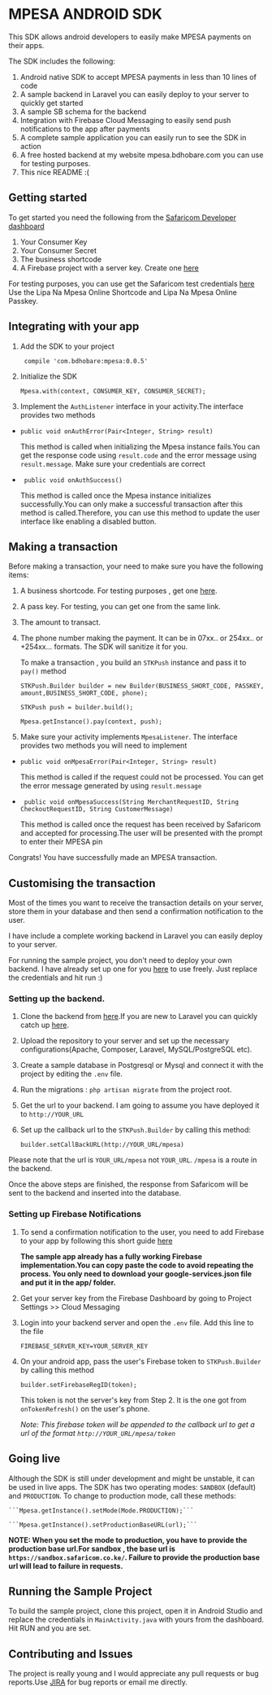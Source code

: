 # MPESA ANDROID SDK
This SDK allows android developers to easily make MPESA payments on their apps.

The SDK includes the following:
1. Android native  SDK to accept MPESA payments in less than 10 lines of code
2. A sample backend in Laravel you can easily deploy to your server to quickly get started
3. A sample SB schema for the backend
4. Integration with Firebase Cloud Messaging to easily send push notifications to the app after payments
5. A complete sample application you can easily run to see the SDK in action
6. A free hosted backend at my website mpesa.bdhobare.com you can use for testing purposes.
7. This nice README :(

## Getting started
To get started you need the following from the [Safaricom Developer dashboard](https://developer.safaricom.co.ke)
1. Your Consumer Key
2. Your Consumer Secret
3. The business shortcode
4. A Firebase project with a server key. Create one [here](https://console.firebase.google.com/)


For testing purposes, you can use get the Safaricom test credentials [here](https://developer.safaricom.co.ke/test_credentials)
Use the Lipa Na Mpesa Online Shortcode and Lipa Na Mpesa Online Passkey.

## Integrating with your app
1. Add the SDK to your project

    ``` compile 'com.bdhobare:mpesa:0.0.5'```
    
2. Initialize the SDK

    ```Mpesa.with(context, CONSUMER_KEY, CONSUMER_SECRET);```

3. Implement the `AuthListener` interface in your activity.The interface provides two methods

* ```public void onAuthError(Pair<Integer, String> result)```

    This method is called when initializing the Mpesa instance fails.You can get the response code using `result.code` and the error message using `result.message`. Make sure your credentials are correct

* ``` public void onAuthSuccess()``` 

    This method is called once the Mpesa instance initializes successfully.You can only make a successful transaction after this method is called.Therefore, you can use this method to update the user interface like enabling a disabled button.

## Making a transaction
Before making a transaction, your need to make sure you have the following items:
1. A business shortcode. For testing purposes , get one [here](https://developer.safaricom.co.ke/test_credentials).
2. A pass key. For testing, you can get one from the same link.
3. The amount to transact.
4. The phone number making the payment. It can be in 07xx.. or 254xx.. or +254xx... formats. The SDK will sanitize it for you.

    To make a transaction , you build an `STKPush` instance and pass it to `pay()` method
    
    ```STKPush.Builder builder = new Builder(BUSINESS_SHORT_CODE, PASSKEY, amount,BUSINESS_SHORT_CODE, phone);```
    
    ```STKPush push = builder.build();```
    
    ```Mpesa.getInstance().pay(context, push);```
5. Make sure your activity implements `MpesaListener`. The interface provides two methods you will need to implement

 * ```public void onMpesaError(Pair<Integer, String> result)```
 
    This method is called if the request could not be processed. You can get the error message generated by using `result.message`
 
 * ``` public void onMpesaSuccess(String MerchantRequestID, String CheckoutRequestID, String CustomerMessage)```
 
    This method is called once the request has been received by Safaricom and accepted for processing.The user will be presented with the prompt to enter their MPESA pin
 

Congrats! You have successfully made an MPESA transaction.


## Customising the transaction
Most of the times you want to receive the transaction details on your server, store them in your database and then send a confirmation notification to the user.

I have include a complete working backend in Laravel you can easily deploy to your server.

For running the sample project, you don't need to deploy your own backend. I have already set up one for you [here](https://mpesa.bdhobare.com/mpesa) to use freely. Just replace the credentials and hit run :)

### Setting up the backend.
1. Clone the backend from [here](https://github.com/bdhobare/mpesa-android-sdk-backend.git).If you are new to Laravel you can quickly catch up [here](https://www.parthpatel.net/laravel-tutorial-for-beginner-5-4/).
2. Upload the repository to your server and set up the necessary configurations(Apache, Composer, Laravel, MySQL/PostgreSQL etc).
3. Create a sample database in Postgresql or Mysql and connect it with the project by editing the `.env` file.
4. Run the migrations : `php artisan migrate` from the project root.
5. Get the url to your backend. I am going to assume you have deployed it to `http://YOUR_URL`
6. Set up the callback url to the `STKPush.Builder` by calling this method:

    ```builder.setCallBackURL(http://YOUR_URL/mpesa)```

 Please note that the url is `YOUR_URL/mpesa` not `YOUR_URL`.  `/mpesa` is a route in the backend.
    
Once the above steps are finished, the response from Safaricom will be sent to the backend and inserted into the database.

### Setting up Firebase Notifications

1. To send a confirmation notification to the user, you need to add Firebase to your app by following this short guide [here](https://firebase.google.com/docs/cloud-messaging/android/client)

    **The sample app already has a fully working Firebase implementation.You can copy paste the code to avoid repeating the process. You only need to download your google-services.json file and put it in the app/ folder.**

2. Get your server key from the Firebase Dashboard by going to Project Settings >> Cloud Messaging

3. Login into your backend server and open the `.env` file. Add this line to the file

    ``FIREBASE_SERVER_KEY=YOUR_SERVER_KEY``
4. On your android app, pass the user's Firebase token  to `STKPush.Builder` by calling this method

    ```builder.setFirebaseRegID(token);```
    
    This token is not the server's key from Step 2. It is the one got from `onTokenRefresh()` on the user's phone.

    *Note: This firebase token will be appended to the callback url to get a url of the format `http://YOUR_URL/mpesa/token`*

## Going live
Although the SDK is still under development and might be unstable, it can be used in live apps.
The SDK  has two operating modes: `SANDBOX` (default) and `PRODUCTION`.
To change to production mode, call these methods:

    ```Mpesa.getInstance().setMode(Mode.PRODUCTION);```
    
    ```Mpesa.getInstance().setProductionBaseURL(url);```

   **NOTE: When you set the mode to production, you have to provide the production base url.For sandbox , the base url is `https://sandbox.safaricom.co.ke/`. Failure to provide the production base url will lead to failure in requests.**

## Running the Sample Project
To build the sample project, clone this project, open it in Android Studio and replace the credentials in  `MainActivity.java` with yours from the dashboard. Hit RUN and you are set.

## Contributing and Issues
The project is really young and I would appreciate any pull requests or bug reports.Use [JIRA](https://issues.sonatype.org/browse/OSSRH-35483) for bug reports or email me directly.



